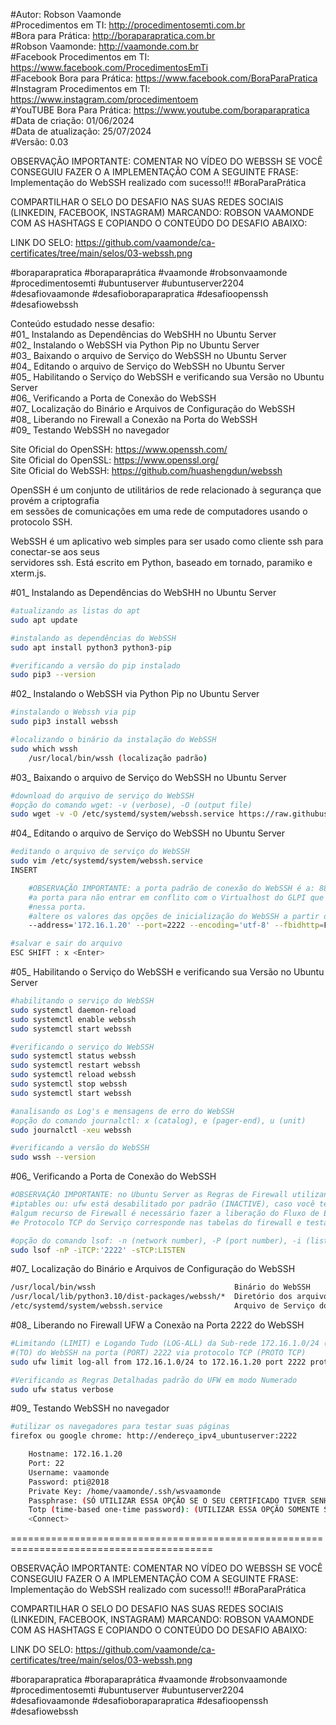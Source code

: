 #Autor: Robson Vaamonde<br>
#Procedimentos em TI: http://procedimentosemti.com.br<br>
#Bora para Prática: http://boraparapratica.com.br<br>
#Robson Vaamonde: http://vaamonde.com.br<br>
#Facebook Procedimentos em TI: https://www.facebook.com/ProcedimentosEmTi<br>
#Facebook Bora para Prática: https://www.facebook.com/BoraParaPratica<br>
#Instagram Procedimentos em TI: https://www.instagram.com/procedimentoem<br>
#YouTUBE Bora Para Prática: https://www.youtube.com/boraparapratica<br>
#Data de criação: 01/06/2024<br>
#Data de atualização: 25/07/2024<br>
#Versão: 0.03<br>

OBSERVAÇÃO IMPORTANTE: COMENTAR NO VÍDEO DO WEBSSH SE VOCÊ CONSEGUIU FAZER O A IMPLEMENTAÇÃO COM 
A SEGUINTE FRASE: Implementação do WebSSH realizado com sucesso!!! #BoraParaPrática

COMPARTILHAR O SELO DO DESAFIO NAS SUAS REDES SOCIAIS (LINKEDIN, FACEBOOK, INSTAGRAM)
MARCANDO: ROBSON VAAMONDE COM AS HASHTAGS E COPIANDO O CONTEÚDO DO DESAFIO ABAIXO: 

LINK DO SELO: https://github.com/vaamonde/ca-certificates/tree/main/selos/03-webssh.png

#boraparapratica #boraparaprática #vaamonde #robsonvaamonde #procedimentosemti #ubuntuserver 
#ubuntuserver2204 #desafiovaamonde #desafioboraparapratica #desafioopenssh #desafiowebssh

Conteúdo estudado nesse desafio:<br>
#01_ Instalando as Dependências do WebSHH no Ubuntu Server<br>
#02_ Instalando o WebSSH via Python Pip no Ubuntu Server<br>
#03_ Baixando o arquivo de Serviço do WebSSH no Ubuntu Server<br>
#04_ Editando o arquivo de Serviço do WebSSH no Ubuntu Server<br>
#05_ Habilitando o Serviço do WebSSH e verificando sua Versão no Ubuntu Server<br>
#06_ Verificando a Porta de Conexão do WebSSH<br>
#07_ Localização do Binário e Arquivos de Configuração do WebSSH<br>
#08_ Liberando no Firewall a Conexão na Porta do WebSSH<br>
#09_ Testando WebSSH no navegador<br>

Site Oficial do OpenSSH: https://www.openssh.com/<br>
Site Oficial do OpenSSL: https://www.openssl.org/<br>
Site Oficial do WebSSH: https://github.com/huashengdun/webssh

OpenSSH é um conjunto de utilitários de rede relacionado à segurança que provém a criptografia<br> 
em sessões de comunicações em uma rede de computadores usando o protocolo SSH.

WebSSH é um aplicativo web simples para ser usado como cliente ssh para conectar-se aos seus <br>
servidores ssh. Está escrito em Python, baseado em tornado, paramiko e xterm.js.

#01_ Instalando as Dependências do WebSHH no Ubuntu Server<br>
```bash
#atualizando as listas do apt
sudo apt update

#instalando as dependências do WebSSH
sudo apt install python3 python3-pip

#verificando a versão do pip instalado
sudo pip3 --version
```

#02_ Instalando o WebSSH via Python Pip no Ubuntu Server<br>
```bash
#instalando o Webssh via pip
sudo pip3 install webssh

#localizando o binário da instalação do WebSSH
sudo which wssh
	/usr/local/bin/wssh (localização padrão)
```

#03_ Baixando o arquivo de Serviço do WebSSH no Ubuntu Server<br>
```bash
#download do arquivo de serviço do WebSSH
#opção do comando wget: -v (verbose), -O (output file)
sudo wget -v -O /etc/systemd/system/webssh.service https://raw.githubusercontent.com/vaamonde/ca-certificates/main/conf/webssh.service
```

#04_ Editando o arquivo de Serviço do WebSSH no Ubuntu Server<br>
```bash
#editando o arquivo de serviço do WebSSH
sudo vim /etc/systemd/system/webssh.service
INSERT

	#OBSERVAÇÃO IMPORTANTE: a porta padrão de conexão do WebSSH é a: 8888, foi alterado
	#a porta para não entrar em conflito com o Virtualhost do GLPI que está configurado
	#nessa porta.
	#altere os valores das opções de inicialização do WebSSH a partir da linha: 9
	--address='172.16.1.20' --port=2222 --encoding='utf-8' --fbidhttp=False

#salvar e sair do arquivo
ESC SHIFT : x <Enter>
```

#05_ Habilitando o Serviço do WebSSH e verificando sua Versão no Ubuntu Server<br>
```bash
#habilitando o serviço do WebSSH
sudo systemctl daemon-reload
sudo systemctl enable webssh
sudo systemctl start webssh

#verificando o serviço do WebSSH
sudo systemctl status webssh
sudo systemctl restart webssh
sudo systemctl reload webssh
sudo systemctl stop webssh
sudo systemctl start webssh

#analisando os Log's e mensagens de erro do WebSSH
#opção do comando journalctl: x (catalog), e (pager-end), u (unit)
sudo journalctl -xeu webssh

#verificando a versão do WebSSH
sudo wssh --version
```

#06_ Verificando a Porta de Conexão do WebSSH<br>
```bash
#OBSERVAÇÃO IMPORTANTE: no Ubuntu Server as Regras de Firewall utilizando o comando: 
#iptables ou: ufw está desabilitado por padrão (INACTIVE), caso você tenha habilitado 
#algum recurso de Firewall é necessário fazer a liberação do Fluxo de Entrada, Porta 
#e Protocolo TCP do Serviço corresponde nas tabelas do firewall e testar a conexão.

#opção do comando lsof: -n (network number), -P (port number), -i (list IP Address), -s (alone directs)
sudo lsof -nP -iTCP:'2222' -sTCP:LISTEN
```

#07_ Localização do Binário e Arquivos de Configuração do WebSSH<br>
```bash
/usr/local/bin/wssh                               Binário do WebSSH
/usr/local/lib/python3.10/dist-packages/webssh/*  Diretório dos arquivos de configuração do WebSSH
/etc/systemd/system/webssh.service                Arquivo de Serviço do WebSSH
```

#08_ Liberando no Firewall UFW a Conexão na Porta 2222 do WebSSH<br>
```bash
#Limitando (LIMIT) e Logando Tudo (LOG-ALL) da Sub-rede 172.16.1.0/24 (FROM) acessar o servidor
#(TO) do WebSSH na porta (PORT) 2222 via protocolo TCP (PROTO TCP)
sudo ufw limit log-all from 172.16.1.0/24 to 172.16.1.20 port 2222 proto tcp comment 'Limitando a sub-rede para acessar o WebSSH'

#Verificando as Regras Detalhadas padrão do UFW em modo Numerado
sudo ufw status verbose
```

#09_ Testando WebSSH no navegador<br>
```bash
#utilizar os navegadores para testar suas páginas
firefox ou google chrome: http://endereço_ipv4_ubuntuserver:2222

	Hostname: 172.16.1.20
	Port: 22
	Username: vaamonde
	Password: pti@2018
	Private Key: /home/vaamonde/.ssh/wsvaamonde
	Passphrase: (SÓ UTILIZAR ESSA OPÇÃO SE O SEU CERTIFICADO TIVER SENHA DE ACESSO)
	Totp (time-based one-time password): (UTILIZAR ESSA OPÇÃO SOMENTE SE VOCÊ TIVER O 2FA)
	<Connect>
```

=========================================================================================

OBSERVAÇÃO IMPORTANTE: COMENTAR NO VÍDEO DO WEBSSH SE VOCÊ CONSEGUIU FAZER O A IMPLEMENTAÇÃO COM 
A SEGUINTE FRASE: Implementação do WebSSH realizado com sucesso!!! #BoraParaPrática

COMPARTILHAR O SELO DO DESAFIO NAS SUAS REDES SOCIAIS (LINKEDIN, FACEBOOK, INSTAGRAM)
MARCANDO: ROBSON VAAMONDE COM AS HASHTAGS E COPIANDO O CONTEÚDO DO DESAFIO ABAIXO: 

LINK DO SELO: https://github.com/vaamonde/ca-certificates/tree/main/selos/03-webssh.png

#boraparapratica #boraparaprática #vaamonde #robsonvaamonde #procedimentosemti #ubuntuserver 
#ubuntuserver2204 #desafiovaamonde #desafioboraparapratica #desafioopenssh #desafiowebssh
